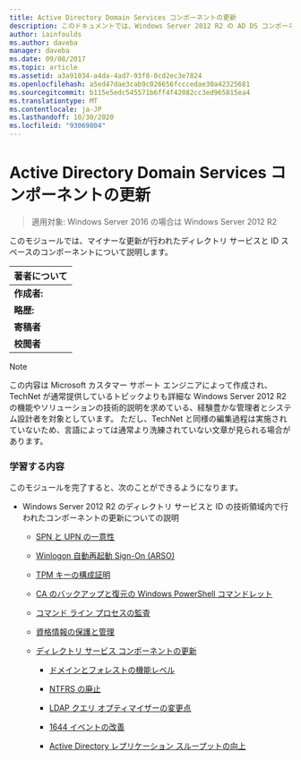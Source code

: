 ```yaml
---
title: Active Directory Domain Services コンポーネントの更新
description: このドキュメントでは、Windows Server 2012 R2 の AD DS コンポーネントの更新について説明します。
author: iainfoulds
ms.author: daveba
manager: daveba
ms.date: 09/08/2017
ms.topic: article
ms.assetid: a3a91034-a4da-4ad7-93f8-0cd2ec3e7824
ms.openlocfilehash: a5ed47dae3cab9c026656fcccedae30a42325681
ms.sourcegitcommit: b115e5edc545571b6ff4f42082cc3ed965815ea4
ms.translationtype: MT
ms.contentlocale: ja-JP
ms.lasthandoff: 10/30/2020
ms.locfileid: "93069804"
---
```

# <a name="active-directory-domain-services-component-updates"></a>Active Directory Domain Services コンポーネントの更新

>適用対象: Windows Server 2016 の場合は Windows Server 2012 R2

このモジュールでは、マイナーな更新が行われたディレクトリ サービスと ID スペースのコンポーネントについて説明します。


| 著者について |
|------------------|
|   **作成者:**    |
|     **略歴:**     |
| **寄稿者** |
|  **校閲者**   |

> [!NOTE]
> この内容は Microsoft カスタマー サポート エンジニアによって作成され、TechNet が通常提供しているトピックよりも詳細な Windows Server 2012 R2 の機能やソリューションの技術的説明を求めている、経験豊かな管理者とシステム設計者を対象としています。 ただし、TechNet と同様の編集過程は実施されていないため、言語によっては通常より洗練されていない文章が見られる場合があります。

### <a name="what-you-will-learn"></a>学習する内容
このモジュールを完了すると、次のことができるようになります。

-   Windows Server 2012 R2 のディレクトリ サービスと ID の技術領域内で行われたコンポーネントの更新についての説明

    -   [SPN と UPN の一意性](../../../ad-ds/manage/component-updates/SPN-and-UPN-uniqueness.md)

    -   [Winlogon 自動再起動 Sign-On &#40;ARSO&#41;](../../../ad-ds/manage/component-updates/Winlogon-Automatic-Restart-Sign-On--ARSO-.md)

    -   [TPM キーの構成証明](../../../ad-ds/manage/component-updates/TPM-Key-Attestation.md)

    -   [CA のバックアップと復元の Windows PowerShell コマンドレット](../../../ad-ds/manage/component-updates/CA-Backup-and-Restore-Windows-PowerShell-cmdlets.md)

    -   [コマンド ライン プロセスの監査](../../../ad-ds/manage/component-updates/Command-line-process-auditing.md)

    -   [資格情報の保護と管理](/previous-versions/windows/it-pro/windows-server-2012-R2-and-2012/dn408190(v=ws.11))

    -   [ディレクトリ サービス コンポーネントの更新](../../../ad-ds/manage/component-updates/Directory-Services-component-updates.md)

        -   [ドメインとフォレストの機能レベル](../../../ad-ds/manage/component-updates/../../../ad-ds/manage/component-updates/Directory-Services-component-updates.md#BKMK_FL)

        -   [NTFRS の廃止](../../../ad-ds/manage/component-updates/Directory-Services-component-updates.md#BKMK_NTFRS)

        -   [LDAP クエリ オプティマイザーの変更点](../../../ad-ds/manage/component-updates/../../../ad-ds/manage/component-updates/Directory-Services-component-updates.md#BKMK_LDAPQuery)

        -   [1644 イベントの改善](../../../ad-ds/manage/component-updates/Directory-Services-component-updates.md#BKMK_1644)

        -   [Active Directory レプリケーション スループットの向上](../../../ad-ds/manage/component-updates/../../../ad-ds/manage/component-updates/Directory-Services-component-updates.md#BKMK_ADRepl)
